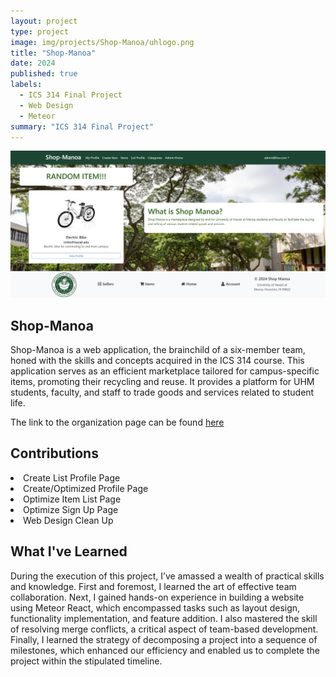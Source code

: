 ```yaml
---
layout: project
type: project
image: img/projects/Shop-Manoa/uhlogo.png
title: "Shop-Manoa"
date: 2024
published: true
labels:
  - ICS 314 Final Project
  - Web Design
  - Meteor
summary: "ICS 314 Final Project"
---
```


<img class="img-fluid" src="../img/projects/Shop-Manoa/Shop-Manoa.jpg">

## Shop-Manoa
Shop-Manoa is a web application, the brainchild of a six-member team, honed with the skills and concepts acquired in the ICS 314 course. This application serves as an efficient marketplace tailored for campus-specific items, promoting their recycling and reuse. It provides a platform for UHM students, faculty, and staff to trade goods and services related to student life.

The link to the organization page can be found <a href="https://shop-manoa.github.io/">here</a>

## Contributions
<li> Create List Profile Page </li>
<li> Create/Optimized Profile Page </li>
<li> Optimize Item List Page </li>
<li> Optimize Sign Up Page </li>
<li> Web Design Clean Up </li>

## What I've Learned
During the execution of this project, I’ve amassed a wealth of practical skills and knowledge. First and foremost, I learned the art of effective team collaboration. Next, I gained hands-on experience in building a website using Meteor React, which encompassed tasks such as layout design, functionality implementation, and feature addition. I also mastered the skill of resolving merge conflicts, a critical aspect of team-based development. Finally, I learned the strategy of decomposing a project into a sequence of milestones, which enhanced our efficiency and enabled us to complete the project within the stipulated timeline.